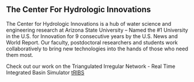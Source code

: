 ## The Center For Hydrologic Innovations
The Center for Hydrologic Innovations is a hub of water science and engineering research at Arizona State University – Named the #1 University in the U.S. for Innovation for 9 consecutive years by the U.S. News and World Report. Our faculty, postdoctoral researchers and students work collaboratively to bring new technologies into the hands of those who need them most.

Check out our work on the Triangulated Irregular Network - Real Time Integrated Basin Simulator [tRIBS](https://github.com/tribshms)

 
<!--

**Here are some ideas to get you started:**

🙋‍♀️ A short introduction - what is your organization all about?
🌈 Contribution guidelines - how can the community get involved?
👩‍💻 Useful resources - where can the community find your docs? Is there anything else the community should know?
🍿 Fun facts - what does your team eat for breakfast?
🧙 Remember, you can do mighty things with the power of [Markdown](https://docs.github.com/github/writing-on-github/getting-started-with-writing-and-formatting-on-github/basic-writing-and-formatting-syntax)
-->
